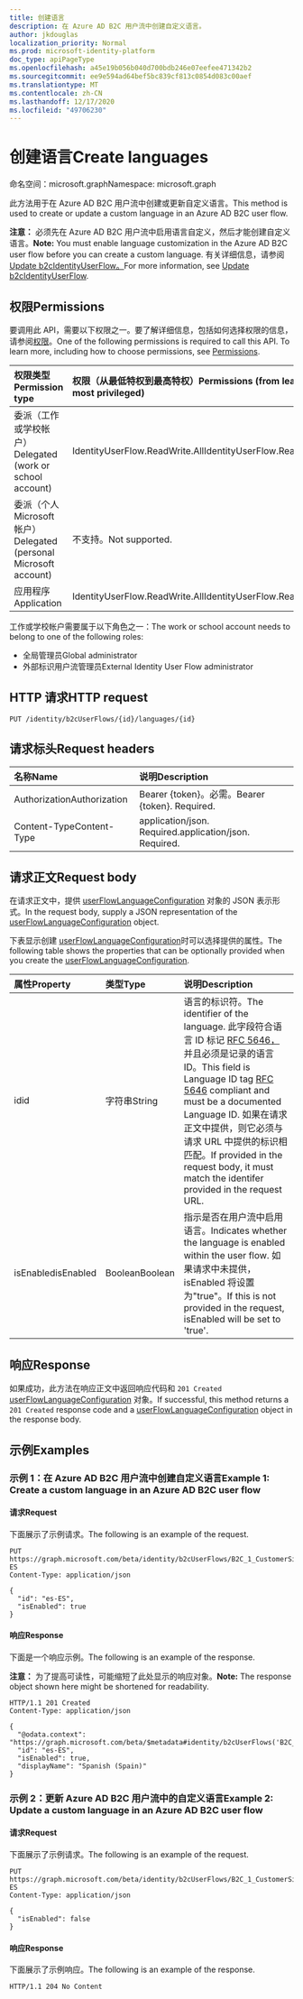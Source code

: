 ```yaml
---
title: 创建语言
description: 在 Azure AD B2C 用户流中创建自定义语言。
author: jkdouglas
localization_priority: Normal
ms.prod: microsoft-identity-platform
doc_type: apiPageType
ms.openlocfilehash: a45e19b056b040d700bdb246e07eefee471342b2
ms.sourcegitcommit: ee9e594ad64bef5bc839cf813c0854d083c00aef
ms.translationtype: MT
ms.contentlocale: zh-CN
ms.lasthandoff: 12/17/2020
ms.locfileid: "49706230"
---
```

# <a name="create-languages"></a><span data-ttu-id="3a23b-103">创建语言</span><span class="sxs-lookup"><span data-stu-id="3a23b-103">Create languages</span></span>

<span data-ttu-id="3a23b-104">命名空间：microsoft.graph</span><span class="sxs-lookup"><span data-stu-id="3a23b-104">Namespace: microsoft.graph</span></span>

<span data-ttu-id="3a23b-105">此方法用于在 Azure AD B2C 用户流中创建或更新自定义语言。</span><span class="sxs-lookup"><span data-stu-id="3a23b-105">This method is used to create or update a custom language in an Azure AD B2C user flow.</span></span>

<span data-ttu-id="3a23b-106">**注意：** 必须先在 Azure AD B2C 用户流中启用语言自定义，然后才能创建自定义语言。</span><span class="sxs-lookup"><span data-stu-id="3a23b-106">**Note:** You must enable language customization in the Azure AD B2C user flow before you can create a custom language.</span></span> <span data-ttu-id="3a23b-107">有关详细信息，请参阅[Update b2cIdentityUserFlow。](../api/b2cidentityuserflow-update.md)</span><span class="sxs-lookup"><span data-stu-id="3a23b-107">For more information, see [Update b2cIdentityUserFlow](../api/b2cidentityuserflow-update.md).</span></span>

## <a name="permissions"></a><span data-ttu-id="3a23b-108">权限</span><span class="sxs-lookup"><span data-stu-id="3a23b-108">Permissions</span></span>

<span data-ttu-id="3a23b-p102">要调用此 API，需要以下权限之一。要了解详细信息，包括如何选择权限的信息，请参阅[权限](/graph/permissions-reference)。</span><span class="sxs-lookup"><span data-stu-id="3a23b-p102">One of the following permissions is required to call this API. To learn more, including how to choose permissions, see [Permissions](/graph/permissions-reference).</span></span>

|<span data-ttu-id="3a23b-111">权限类型</span><span class="sxs-lookup"><span data-stu-id="3a23b-111">Permission type</span></span>      | <span data-ttu-id="3a23b-112">权限（从最低特权到最高特权）</span><span class="sxs-lookup"><span data-stu-id="3a23b-112">Permissions (from least to most privileged)</span></span>              |
|:--------------------|:---------------------------------------------------------|
|<span data-ttu-id="3a23b-113">委派（工作或学校帐户）</span><span class="sxs-lookup"><span data-stu-id="3a23b-113">Delegated (work or school account)</span></span>|<span data-ttu-id="3a23b-114">IdentityUserFlow.ReadWrite.All</span><span class="sxs-lookup"><span data-stu-id="3a23b-114">IdentityUserFlow.ReadWrite.All</span></span>|
|<span data-ttu-id="3a23b-115">委派（个人 Microsoft 帐户）</span><span class="sxs-lookup"><span data-stu-id="3a23b-115">Delegated (personal Microsoft account)</span></span>| <span data-ttu-id="3a23b-116">不支持。</span><span class="sxs-lookup"><span data-stu-id="3a23b-116">Not supported.</span></span>|
|<span data-ttu-id="3a23b-117">应用程序</span><span class="sxs-lookup"><span data-stu-id="3a23b-117">Application</span></span>|<span data-ttu-id="3a23b-118">IdentityUserFlow.ReadWrite.All</span><span class="sxs-lookup"><span data-stu-id="3a23b-118">IdentityUserFlow.ReadWrite.All</span></span>|

<span data-ttu-id="3a23b-119">工作或学校帐户需要属于以下角色之一：</span><span class="sxs-lookup"><span data-stu-id="3a23b-119">The work or school account needs to belong to one of the following roles:</span></span>

* <span data-ttu-id="3a23b-120">全局管理员</span><span class="sxs-lookup"><span data-stu-id="3a23b-120">Global administrator</span></span>
* <span data-ttu-id="3a23b-121">外部标识用户流管理员</span><span class="sxs-lookup"><span data-stu-id="3a23b-121">External Identity User Flow administrator</span></span>

## <a name="http-request"></a><span data-ttu-id="3a23b-122">HTTP 请求</span><span class="sxs-lookup"><span data-stu-id="3a23b-122">HTTP request</span></span>

<!-- {
  "blockType": "ignored"
}
-->

``` http
PUT /identity/b2cUserFlows/{id}/languages/{id}
```

## <a name="request-headers"></a><span data-ttu-id="3a23b-123">请求标头</span><span class="sxs-lookup"><span data-stu-id="3a23b-123">Request headers</span></span>

|<span data-ttu-id="3a23b-124">名称</span><span class="sxs-lookup"><span data-stu-id="3a23b-124">Name</span></span>|<span data-ttu-id="3a23b-125">说明</span><span class="sxs-lookup"><span data-stu-id="3a23b-125">Description</span></span>|
|:---|:---|
|<span data-ttu-id="3a23b-126">Authorization</span><span class="sxs-lookup"><span data-stu-id="3a23b-126">Authorization</span></span>|<span data-ttu-id="3a23b-p103">Bearer {token}。必需。</span><span class="sxs-lookup"><span data-stu-id="3a23b-p103">Bearer {token}. Required.</span></span>|
|<span data-ttu-id="3a23b-129">Content-Type</span><span class="sxs-lookup"><span data-stu-id="3a23b-129">Content-Type</span></span>|<span data-ttu-id="3a23b-p104">application/json. Required.</span><span class="sxs-lookup"><span data-stu-id="3a23b-p104">application/json. Required.</span></span>|

## <a name="request-body"></a><span data-ttu-id="3a23b-132">请求正文</span><span class="sxs-lookup"><span data-stu-id="3a23b-132">Request body</span></span>

<span data-ttu-id="3a23b-133">在请求正文中，提供 [userFlowLanguageConfiguration](../resources/userflowlanguageconfiguration.md) 对象的 JSON 表示形式。</span><span class="sxs-lookup"><span data-stu-id="3a23b-133">In the request body, supply a JSON representation of the [userFlowLanguageConfiguration](../resources/userflowlanguageconfiguration.md) object.</span></span>

<span data-ttu-id="3a23b-134">下表显示创建 [userFlowLanguageConfiguration](../resources/userflowlanguageconfiguration.md)时可以选择提供的属性。</span><span class="sxs-lookup"><span data-stu-id="3a23b-134">The following table shows the properties that can be optionally provided when you create the [userFlowLanguageConfiguration](../resources/userflowlanguageconfiguration.md).</span></span>

|<span data-ttu-id="3a23b-135">属性</span><span class="sxs-lookup"><span data-stu-id="3a23b-135">Property</span></span>|<span data-ttu-id="3a23b-136">类型</span><span class="sxs-lookup"><span data-stu-id="3a23b-136">Type</span></span>|<span data-ttu-id="3a23b-137">说明</span><span class="sxs-lookup"><span data-stu-id="3a23b-137">Description</span></span>|
|:---|:---|:---|
|<span data-ttu-id="3a23b-138">id</span><span class="sxs-lookup"><span data-stu-id="3a23b-138">id</span></span>|<span data-ttu-id="3a23b-139">字符串</span><span class="sxs-lookup"><span data-stu-id="3a23b-139">String</span></span>|<span data-ttu-id="3a23b-140">语言的标识符。</span><span class="sxs-lookup"><span data-stu-id="3a23b-140">The identifier of the language.</span></span> <span data-ttu-id="3a23b-141">此字段符合语言 ID 标记 [RFC 5646，](https://tools.ietf.org/html/rfc5646) 并且必须是记录的语言 ID。</span><span class="sxs-lookup"><span data-stu-id="3a23b-141">This field is Language ID tag [RFC 5646](https://tools.ietf.org/html/rfc5646) compliant and must be a documented Language ID.</span></span> <span data-ttu-id="3a23b-142">如果在请求正文中提供，则它必须与请求 URL 中提供的标识相匹配。</span><span class="sxs-lookup"><span data-stu-id="3a23b-142">If provided in the request body, it must match the identifer provided in the request URL.</span></span>|
|<span data-ttu-id="3a23b-143">isEnabled</span><span class="sxs-lookup"><span data-stu-id="3a23b-143">isEnabled</span></span>|<span data-ttu-id="3a23b-144">Boolean</span><span class="sxs-lookup"><span data-stu-id="3a23b-144">Boolean</span></span>|<span data-ttu-id="3a23b-145">指示是否在用户流中启用语言。</span><span class="sxs-lookup"><span data-stu-id="3a23b-145">Indicates whether the language is enabled within the user flow.</span></span> <span data-ttu-id="3a23b-146">如果请求中未提供，isEnabled 将设置为"true"。</span><span class="sxs-lookup"><span data-stu-id="3a23b-146">If this is not provided in the request, isEnabled will be set to 'true'.</span></span>|

## <a name="response"></a><span data-ttu-id="3a23b-147">响应</span><span class="sxs-lookup"><span data-stu-id="3a23b-147">Response</span></span>

<span data-ttu-id="3a23b-148">如果成功，此方法在响应正文中返回响应代码和 `201 Created` [userFlowLanguageConfiguration](../resources/userflowlanguageconfiguration.md) 对象。</span><span class="sxs-lookup"><span data-stu-id="3a23b-148">If successful, this method returns a `201 Created` response code and a [userFlowLanguageConfiguration](../resources/userflowlanguageconfiguration.md) object in the response body.</span></span>

## <a name="examples"></a><span data-ttu-id="3a23b-149">示例</span><span class="sxs-lookup"><span data-stu-id="3a23b-149">Examples</span></span>

### <a name="example-1-create-a-custom-language-in-an-azure-ad-b2c-user-flow"></a><span data-ttu-id="3a23b-150">示例 1：在 Azure AD B2C 用户流中创建自定义语言</span><span class="sxs-lookup"><span data-stu-id="3a23b-150">Example 1: Create a custom language in an Azure AD B2C user flow</span></span>

#### <a name="request"></a><span data-ttu-id="3a23b-151">请求</span><span class="sxs-lookup"><span data-stu-id="3a23b-151">Request</span></span>

<span data-ttu-id="3a23b-152">下面展示了示例请求。</span><span class="sxs-lookup"><span data-stu-id="3a23b-152">The following is an example of the request.</span></span>

<!-- {
  "blockType": "request",
  "name": "create_userflowlanguageconfiguration_from_"
}
-->

``` http
PUT https://graph.microsoft.com/beta/identity/b2cUserFlows/B2C_1_CustomerSignUp/languages/es-ES
Content-Type: application/json

{
  "id": "es-ES",
  "isEnabled": true
}
```

#### <a name="response"></a><span data-ttu-id="3a23b-153">响应</span><span class="sxs-lookup"><span data-stu-id="3a23b-153">Response</span></span>

<span data-ttu-id="3a23b-154">下面是一个响应示例。</span><span class="sxs-lookup"><span data-stu-id="3a23b-154">The following is an example of the response.</span></span>

<span data-ttu-id="3a23b-155">**注意：** 为了提高可读性，可能缩短了此处显示的响应对象。</span><span class="sxs-lookup"><span data-stu-id="3a23b-155">**Note:** The response object shown here might be shortened for readability.</span></span>
<!-- {
  "blockType": "response",
  "truncated": true,
  "@odata.type": "microsoft.graph.userFlowLanguageConfiguration"
}
-->

``` http
HTTP/1.1 201 Created
Content-Type: application/json

{
  "@odata.context": "https://graph.microsoft.com/beta/$metadata#identity/b2cUserFlows('B2C_1_CustomerSignUp')/languages/$entity",
  "id": "es-ES",
  "isEnabled": true,
  "displayName": "Spanish (Spain)"
}
```

### <a name="example-2-update-a-custom-language-in-an-azure-ad-b2c-user-flow"></a><span data-ttu-id="3a23b-156">示例 2：更新 Azure AD B2C 用户流中的自定义语言</span><span class="sxs-lookup"><span data-stu-id="3a23b-156">Example 2: Update a custom language in an Azure AD B2C user flow</span></span>

#### <a name="request"></a><span data-ttu-id="3a23b-157">请求</span><span class="sxs-lookup"><span data-stu-id="3a23b-157">Request</span></span>

<span data-ttu-id="3a23b-158">下面展示了示例请求。</span><span class="sxs-lookup"><span data-stu-id="3a23b-158">The following is an example of the request.</span></span>

<!-- {
  "blockType": "request",
  "name": "create_userflowlanguageconfiguration_from_"
}
-->

``` http
PUT https://graph.microsoft.com/beta/identity/b2cUserFlows/B2C_1_CustomerSignUp/languages/es-ES
Content-Type: application/json

{
  "isEnabled": false
}
```

#### <a name="response"></a><span data-ttu-id="3a23b-159">响应</span><span class="sxs-lookup"><span data-stu-id="3a23b-159">Response</span></span>

<span data-ttu-id="3a23b-160">下面展示了示例响应。</span><span class="sxs-lookup"><span data-stu-id="3a23b-160">The following is an example of the response.</span></span>

<!-- {
  "blockType": "response",
  "truncated": true
}
-->

``` http
HTTP/1.1 204 No Content
```
